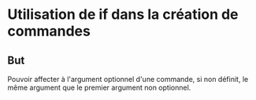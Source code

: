 Utilisation de if dans la création de commandes
===============================================

But
---
Pouvoir affecter à l'argument optionnel d'une commande, si non définit, le même
argument que le premier argument non optionnel.

